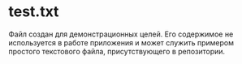 # test.txt

Файл создан для демонстрационных целей. Его содержимое не используется в работе приложения и может служить примером простого текстового файла, присутствующего в репозитории.

